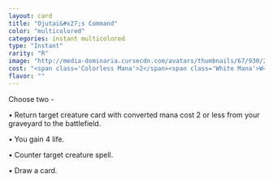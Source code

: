 ```yaml
---
layout: card
title: "Ojutai&#x27;s Command"
color: "multicolored"
categories: instant multicolored
type: "Instant"
rarity: "R"
image: "http://media-dominaria.cursecdn.com/avatars/thumbnails/67/930/200/283/635609742731065396.png"
cost: "<span class='Colorless Mana'>2</span><span class='White Mana'>W</span><span class='Blue Mana'>U</span>"
flavor: ""
---
```


Choose two -

&bull; Return target creature card with converted mana cost 2 or less from your graveyard to the battlefield.

&bull; You gain 4 life.

&bull; Counter target creature spell.

&bull; Draw a card.
